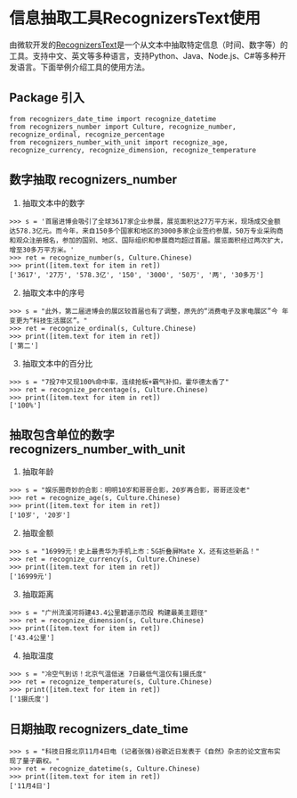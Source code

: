 # 信息抽取工具RecognizersText使用

由微软开发的[RecognizersText](https://github.com/Microsoft/Recognizers-Text/tree/master/Python)是一个从文本中抽取特定信息（时间、数字等）的工具。支持中文、英文等多种语言，支持Python、Java、Node.js、C#等多种开发语言。下面举例介绍工具的使用方法。

## Package 引入

```
from recognizers_date_time import recognize_datetime
from recognizers_number import Culture, recognize_number, recognize_ordinal, recognize_percentage
from recognizers_number_with_unit import recognize_age, recognize_currency, recognize_dimension, recognize_temperature
```

## 数字抽取 recognizers_number

1. 抽取文本中的数字

```
>>> s = '首届进博会吸引了全球3617家企业参展，展览面积达27万平方米，现场成交金额 达578.3亿元。而今年，来自150多个国家和地区的3000多家企业签约参展，50万专业采购商和观众注册报名，参加的国别、地区、国际组织和参展商均超过首届。展览面积经过两次扩大，增至30多万平方米。'
>>> ret = recognize_number(s, Culture.Chinese)
>>> print([item.text for item in ret])
['3617', '27万', '578.3亿', '150', '3000', '50万', '两', '30多万']
```

2. 抽取文本中的序号

```
>>> s = "此外，第二届进博会的展区较首届也有了调整，原先的“消费电子及家电展区”今 年变更为“科技生活展区”。"
>>> ret = recognize_ordinal(s, Culture.Chinese)
>>> print([item.text for item in ret])
['第二']
```

3. 抽取文本中的百分比

```
>>> s = "7投7中又现100%命中率，连续抢板+霸气补扣，霍华德太香了"
>>> ret = recognize_percentage(s, Culture.Chinese)
>>> print([item.text for item in ret])
['100%']
```

## 抽取包含单位的数字 recognizers_number_with_unit

1. 抽取年龄

```
>>> s = "娱乐圈奇妙的合影：明明10岁和哥哥合影，20岁再合影，哥哥还没老"
>>> ret = recognize_age(s, Culture.Chinese)
>>> print([item.text for item in ret])
['10岁', '20岁']
```

2. 抽取金额

```
>>> s = "16999元！史上最贵华为手机上市：5G折叠屏Mate X，还有这些新品！"
>>> ret = recognize_currency(s, Culture.Chinese)
>>> print([item.text for item in ret])
['16999元']
```

3. 抽取距离

```
>>> s = "广州流溪河将建43.4公里碧道示范段 构建最美主题径"
>>> ret = recognize_dimension(s, Culture.Chinese)
>>> print([item.text for item in ret])
['43.4公里']
```

4. 抽取温度

```
>>> s = "冷空气到访！北京气温低迷 7日最低气温仅有1摄氏度"
>>> ret = recognize_temperature(s, Culture.Chinese)
>>> print([item.text for item in ret])
['1摄氏度']
```

## 日期抽取 recognizers_date_time

```
>>> s = "科技日报北京11月4日电 (记者张强)谷歌近日发表于《自然》杂志的论文宣布实 现了量子霸权。"
>>> ret = recognize_datetime(s, Culture.Chinese)
>>> print([item.text for item in ret])
['11月4日']
```

